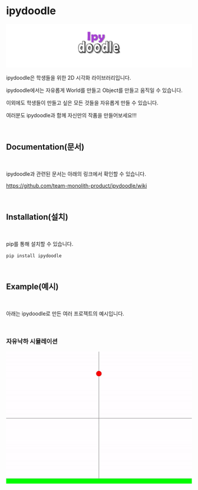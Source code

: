 # ipydoodle

![image](docs/images/ipydoodle.png)

ipydoodle은 학생들을 위한 2D 시각화 라이브러리입니다.

ipydoodle에서는 자유롭게 World를 만들고 Object를 만들고 움직일 수 있습니다.

이외에도 학생들이 만들고 싶은 모든 것들을 자유롭게 만들 수 있습니다.

여러분도 ipydoodle과 함께 자신만의 작품을 만들어보세요!!!

<br>

## Documentation(문서)

<br>

ipydoodle과 관련된 문서는 아래의 링크에서 확인할 수 있습니다.

https://github.com/team-monolith-product/ipydoodle/wiki

<br>

## Installation(설치)

<br>

pip를 통해 설치할 수 있습니다.

```
pip install ipydoodle
```

<br>

## Example(예시)

<br>

아래는 ipydoodle로 만든 여러 프로젝트의 예시입니다.

<br>

### 자유낙하 시뮬레이션

![image](docs/images/example1.gif)




